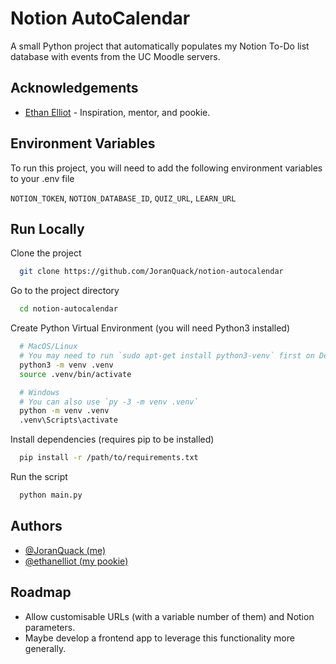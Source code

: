 # Notion AutoCalendar

A small Python project that automatically populates my Notion To-Do list database with events from the UC Moodle servers.

## Acknowledgements

- [Ethan Elliot](https://github.com/ethanelliot/) - Inspiration, mentor, and pookie.

## Environment Variables

To run this project, you will need to add the following environment variables to your .env file

`NOTION_TOKEN`,
`NOTION_DATABASE_ID`,
`QUIZ_URL`,
`LEARN_URL`

## Run Locally

Clone the project

```bash
  git clone https://github.com/JoranQuack/notion-autocalendar
```

Go to the project directory

```bash
  cd notion-autocalendar
```

Create Python Virtual Environment (you will need Python3 installed)

```bash
  # MacOS/Linux
  # You may need to run `sudo apt-get install python3-venv` first on Debian-based OSs
  python3 -m venv .venv
  source .venv/bin/activate

  # Windows
  # You can also use `py -3 -m venv .venv`
  python -m venv .venv
  .venv\Scripts\activate

```

Install dependencies (requires pip to be installed)

```bash
  pip install -r /path/to/requirements.txt
```

Run the script

```bash
  python main.py
```

## Authors

- [@JoranQuack (me)](https://github.com/JoranQuack)
- [@ethanelliot (my pookie)](https://github.com/ethanelliot/)

## Roadmap

- Allow customisable URLs (with a variable number of them) and Notion parameters.
- Maybe develop a frontend app to leverage this functionality more generally.
